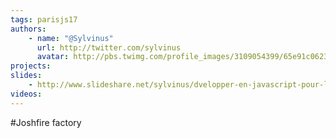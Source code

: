```yaml
---
tags: parisjs17
authors:
    - name: "@Sylvinus"
      url: http://twitter.com/sylvinus
      avatar: http://pbs.twimg.com/profile_images/3109054399/65e91c0623ae740b3d8f91d4b86cc070_bigger.jpeg
projects:
slides:
    - http://www.slideshare.net/sylvinus/dvelopper-en-javascript-pour-linternet-des-objets
videos:
---
```

#Joshfire factory

